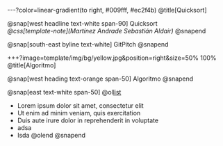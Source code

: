 ---?color=linear-gradient(to right, #009fff, #ec2f4b)
@title[Quicksort]

@snap[west headline text-white span-90]
Quicksort<br>*@css[template-note](Martínez Andrade Sebastián Aldair)*
@snapend

@snap[south-east byline  text-white]
GitPitch
@snapend

+++?image=template/img/bg/yellow.jpg&position=right&size=50% 100%
@title[Algoritmo]

@snap[west heading text-orange span-50]
Algoritmo
@snapend

@snap[east text-white span-50]
@ol[list](false)
- Lorem ipsum dolor sit amet, consectetur elit
- Ut enim ad minim veniam, quis exercitation
- Duis aute irure dolor in reprehenderit in voluptate
- adsa
- lsda
@olend
@snapend
